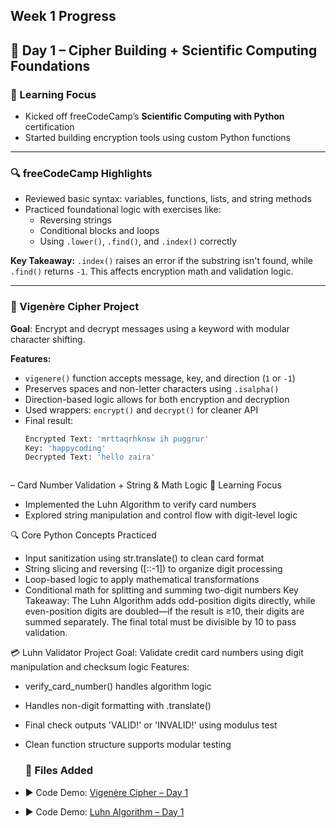 ## Week 1 Progress
## 📅 Day 1 – Cipher Building + Scientific Computing Foundations

### 🧠 Learning Focus
- Kicked off freeCodeCamp’s **Scientific Computing with Python** certification
- Started building encryption tools using custom Python functions

---

### 🔍 freeCodeCamp Highlights
- Reviewed basic syntax: variables, functions, lists, and string methods
- Practiced foundational logic with exercises like:
  - Reversing strings
  - Conditional blocks and loops
  - Using `.lower()`, `.find()`, and `.index()` correctly

**Key Takeaway:** `.index()` raises an error if the substring isn't found, while `.find()` returns `-1`. This affects encryption math and validation logic.

---

### 🔐 Vigenère Cipher Project
**Goal**: Encrypt and decrypt messages using a keyword with modular character shifting.

**Features:**
- `vigenere()` function accepts message, key, and direction (`1` or `-1`)
- Preserves spaces and non-letter characters using `.isalpha()`
- Direction-based logic allows for both encryption and decryption
- Used wrappers: `encrypt()` and `decrypt()` for cleaner API
- Final result:
  ```python
  Encrypted Text: 'mrttaqrhknsw ih puggrur'
  Key: 'happycoding'
  Decrypted Text: 'hello zaira'



– Card Number Validation + String & Math Logic
🧠 Learning Focus
- Implemented the Luhn Algorithm to verify card numbers
- Explored string manipulation and control flow with digit-level logic

🔍 Core Python Concepts Practiced
- Input sanitization using str.translate() to clean card format
- String slicing and reversing ([::-1]) to organize digit processing
- Loop-based logic to apply mathematical transformations
- Conditional math for splitting and summing two-digit numbers
Key Takeaway: The Luhn Algorithm adds odd-position digits directly, while even-position digits are doubled—if the result is ≥10, their digits are summed separately. The final total must be divisible by 10 to pass validation.

💳 Luhn Validator Project
Goal: Validate credit card numbers using digit manipulation and checksum logic
Features:
- verify_card_number() handles algorithm logic
- Handles non-digit formatting with .translate()
- Final check outputs 'VALID!' or 'INVALID!' using modulus test
- Clean function structure supports modular testing


  ### 📂 Files Added
- ▶️ Code Demo: [Vigenère Cipher – Day 1](./Vigenere_cipher.py)
- ▶️ Code Demo: [Luhn Algorithm – Day 1](./Luhn_Algorithm.py)
